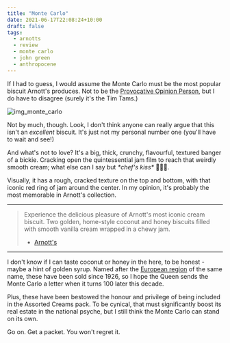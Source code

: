 ```yaml
---
title: "Monte Carlo"
date: 2021-06-17T22:08:24+10:00
draft: false
tags:
  - arnotts
  - review
  - monte carlo
  - john green
  - anthropocene
---
```


If I had to guess, I would assume the Monte Carlo must be the most popular biscuit Arnott's produces. Not to be the [Provocative Opinion Person][link-anthropocene], but I do have to disagree (surely it's the Tim Tams.)

<!--more-->

![img_monte_carlo](/arnotts/monte_carlo/monte_carlo.png)

Not by much, though. Look, I don't think anyone can really argue that this isn't an _excellent_ biscuit. It's just not my personal number one (you'll have to wait and see!)

And what's not to love? It's a big, thick, crunchy, flavourful, textured banger of a bickie. Cracking open the quintessential jam film to reach that weirdly smooth cream; what else can I say but _\*chef's kiss\*_ 👨‍🍳😘.

Visually, it has a rough, cracked texture on the top and bottom, with that iconic red ring of jam around the center. In my opinion, it's probably the most memorable in Arnott's collection.

---

> Experience the delicious pleasure of Arnott's most iconic cream biscuit. Two golden, home-style coconut and honey biscuits filled with smooth vanilla cream wrapped in a chewy jam.
>
> - [Arnott's][link-monte-carlo]

---

I don't know if I can taste coconut or honey in the here, to be honest - maybe a hint of golden syrup. Named after the [European region][link-monaco-wiki] of the same name, these have been sold since 1926, so I hope the Queen sends the Monte Carlo a letter when it turns 100 later this decade.

Plus, these have been bestowed the honour and privilege of being included in the Assorted Creams pack. To be cynical, that must significantly boost its real estate in the national psyche, but I still think the Monte Carlo can stand on its own. 

Go on. Get a packet. You won't regret it.





[link-anthropocene]: https://www.johngreenbooks.com/the-anthropocene-reviewed-book
[link-monte-carlo]: https://www.arnotts.com/products/fancy-and-cream-biscuits/cream-biscuits/monte-carlo
[link-monaco-wiki]: https://en.wikipedia.org/wiki/Monte_Carlo